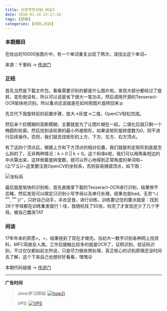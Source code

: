```yaml
---
title: 光学字符识别-闲谈3
date: 2018-01-24 23:17:34
tags: [图像]
categories: [闲碎,闲谈]
---
```


### 本期题目

在给出的10000张图片中，有一个单词重复出现了两次，请找出这个单词~

<!--more-->

来源：千里码 → [传送门](http://www.qlcoder.com/task/7557)

### 正经

首先当然是下载文件包，看看需要识别的都是什么图片啦。发现大部分都经过了旋转，变形倒没有，所以可以说是省下很大一笔功夫，然后调用开源的Tesseract-OCR愉快地识别。所以重点应该就是在如何把图片旋转回来:p

先交代下我旋转前的前置步骤，放大->灰度->二值，OpenCV轻松完成。

然后来个巨模糊的高斯模糊，主要就是为了让图片糊在一起，二值化后就只剩一个椭圆形轮廓。然后找到该轮廓的最小外接矩形，如果该矩形旋转度数为0，则不进行后续操作。否则，我们就去找矩形的上方、下方、左方、右方顶点。

有了这四个顶点后，根据上方和下方顶点的相对位置，我们就能判定矩形到底是怎么斜的了，无非两种情况：k > 0 || k < 0。这个斜率k呢，我们可以用两条短边的中点算出来，这样倒着旋转度数，就可以开心地得到正常角度的单词啦~\(≧▽≦)/~这里要注意OpenCV的坐标系，否则容易搞错顶点，如下图：

![坐标系](http://7xsy54.com1.z0.glb.clouddn.com/coordinate.png)

最后就是愉快的识别啦，首先直接拿下载的Tesseract-OCR进行识别，结果惨不忍睹，然后发现可以限定只识别小写字母以及单行处理，结果也是bad。无奈ㄟ( ▔, ▔ )ㄏ，只好自己动手，丰衣足食，进行训练，训练要记住的要点就是：找到26个字母都在训练集里就行！哇，我随机找了50张，标完了才发现还少了几个字母，被自己蠢哭TAT

### 闲谈

17年年末的夙愿=。=，结果拖到了现在才做完。当初大一数字识别各种网上找资料，MFC简直反人类。工作后接触比较多的就是OCR了，证照识别，验证码识别，不过仅仅都如前文所说，只是尽力做些预处理，真正核心的识别原理还没时间去了解，这个下来自己也想好好看看，嘿嘿😜

本期代码链接 → [传送门](https://github.com/GooZy/OCR)

---

**广告时间**

> *Java学习网站*: <a href="http://how2j.cn?p=23251" target="_blank">![how2j](https://github.com/GooZy/GooZy.github.io/blob/hexo/source/images/how2j.png?raw=true)</a>

> *VPS*: <a href="https://www.vultr.com/?ref=7255071" target="_blank">![VPS](https://github.com/GooZy/GooZy.github.io/blob/hexo/source/images/banner_2.png?raw=true)</a>

